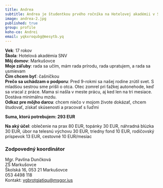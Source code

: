 ```yaml
---
title: Andrea
subtitle: Andrea je študentkou prvého ročníka na Hotelovej akadémii v Spišskej Novej Vsi.  
image: andrea-2.jpg
published: true
group: profile
koho-co: Andrei
email: yqkxroqubg@mesytb.yq
---
```

**Vek**: 17 rokov     
**Škola**: Hotelová akadémia SNV      
**Môj domov**: Markušovce          
**Moje záľuby**:  rada sa učím, mám  rada prírodu, rada upratujem, a rada sa usmievam           
**Čím chcem byť**: čašníčkou           
**Prečo sa uchádzam o podporu**: Pred 9-rokmi sa našej rodine zrútil svet. S mladšou sestrou sme prišli o otca. Otec zomrel pri ťažkej autonehode, keď sa vracal z práce. Mama si našla v meste prácu, aj ked len na tri mesiace. Dostáva minimálnu mzdu.          
**Odkaz pre môjho darcu**: chcem niečo v mojom živote dokázať, chcem študovať, získať skúsenosti a pracovať s ľuďmi


**Suma, ktorú potrebujem: 293 EUR** 

**Na aký účel**: oblečenie na prax 80 EUR, topánky 30 EUR, náhradná blúzka 30 EUR, úbor na telesnú výchovu 30 EUR, triedny fond 10 EUR, rodičovský príspevok  13 EUR, cestovné 10 EUR/mesiac

### Zodpovedný koordinátor

Mgr. Pavlína Dunčková        
ZŠ Markušovce        
Školská 16, 053 21 Markušovce          
053 4498 118          
Kontakt: <vgbrotgjatiqu@msgor.ius>   
